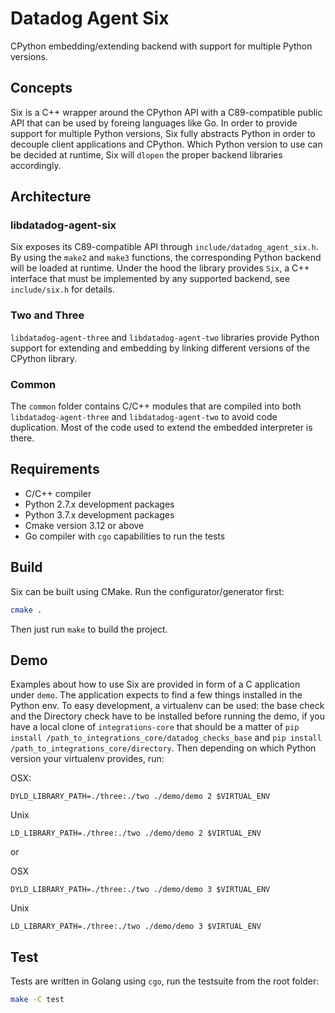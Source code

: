 # Datadog Agent Six

CPython embedding/extending backend with support for multiple Python versions.

## Concepts

Six is a C++ wrapper around the CPython API with a C89-compatible public API
that can be used by foreing languages like Go. In order to provide support for
multiple Python versions, Six fully abstracts Python in order to decouple client
applications and CPython. Which Python version to use can be decided at runtime,
Six will `dlopen` the proper backend libraries accordingly.

## Architecture

### libdatadog-agent-six

Six exposes its C89-compatible API through `include/datadog_agent_six.h`. By
using the `make2` and `make3` functions, the corresponding Python backend will
be loaded at runtime. Under the hood the library provides `Six`, a C++ interface
that must be implemented by any supported backend, see `include/six.h` for details.

### Two and Three

`libdatadog-agent-three` and `libdatadog-agent-two` libraries provide Python support
for extending and embedding by linking different versions of the CPython library.

### Common

The `common` folder contains C/C++ modules that are compiled into both \
`libdatadog-agent-three` and `libdatadog-agent-two` to avoid code duplication.
Most of the code used to extend the embedded interpreter is there.

## Requirements

* C/C++ compiler
* Python 2.7.x development packages
* Python 3.7.x development packages
* Cmake version 3.12 or above
* Go compiler with `cgo` capabilities to run the tests

## Build

Six can be built using CMake. Run the configurator/generator first:

```sh
cmake .
```

Then just run `make` to build the project.

## Demo

Examples about how to use Six are provided in form of a C application under `demo`. The application expects to find a
few things installed in the Python env. To easy development, a virtualenv can be used: the base check
and the Directory check have to be installed before running the demo, if you have a local clone of `integrations-core`
that should be a matter of `pip install /path_to_integrations_core/datadog_checks_base` and
`pip install /path_to_integrations_core/directory`. Then depending on which Python version your virtualenv provides, run:

OSX:
```
DYLD_LIBRARY_PATH=./three:./two ./demo/demo 2 $VIRTUAL_ENV
```

Unix
```
LD_LIBRARY_PATH=./three:./two ./demo/demo 2 $VIRTUAL_ENV
```

or

OSX
```
DYLD_LIBRARY_PATH=./three:./two ./demo/demo 3 $VIRTUAL_ENV
```

Unix
```
LD_LIBRARY_PATH=./three:./two ./demo/demo 3 $VIRTUAL_ENV
```

## Test

Tests are written in Golang using `cgo`, run the testsuite from the root folder:
```sh
make -C test
```
